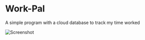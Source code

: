 # Work-Pal
A simple program with a cloud database to track my time worked

![Screenshot](https://i.imgur.com/spMWQRw.png)
